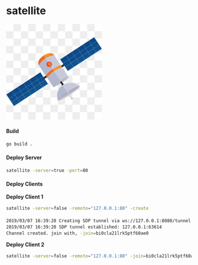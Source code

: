 # satellite
![a cute satellite](docs/satellite.jpg)

#### Build
```bash
go build .
``` 
   
#### Deploy Server
```bash
satellite -server=true -port=80
```
     
#### Deploy Clients
**Deploy Client 1**   
```bash
satellite -server=false -remote="127.0.0.1:80" -create

2019/03/07 16:39:20 Creating SDP tunnel via ws://127.0.0.1:8080/tunnel
2019/03/07 16:39:20 SDP tunnel established: 127.0.0.1:63614
Channel created. join with, -join=bi0cla21lrk5ptf60ae0
```
**Deploy Client 2**    
```bash
satellite -server=false -remote="127.0.0.1:80" -join=bi0cla21lrk5ptf60ae0
```

